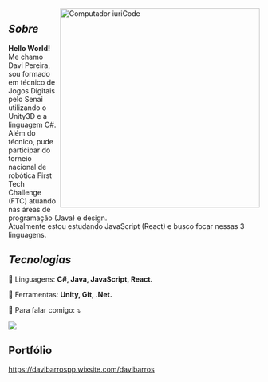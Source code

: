 <img src="https://raw.githubusercontent.com/MicaelliMedeiros/micaellimedeiros/master/image/computer-illustration.png" min-width="400px" max-width="400px" width="400px" align="right" alt="Computador iuriCode">

## *Sobre*
<p align="left"> 
  <strong>Hello World!</strong><br>
  Me chamo Davi Pereira, sou formado em técnico de Jogos Digitais pelo Senai utilizando o Unity3D e a linguagem C#.<br>
  Além do técnico, pude participar do torneio nacional de robótica First Tech Challenge (FTC) atuando nas áreas de programação (Java) e design.<br>
  Atualmente estou estudando JavaScript (React) e busco focar nessas 3 linguagens.<br>
</p>

## *Tecnologias*

<p align="left">
  🚀 Linguagens: <strong>C#, Java, JavaScript, React.</strong>
</p>

<p align="left">
  💼 Ferramentas: <strong>Unity, Git, .Net.</strong>
</p>

<p align="left">
  💌 Para falar comigo: ⤵️
</p>

<p align="left">

  <a href="https://www.linkedin.com/in/davi-pereira-17220a22b/" alt="Linkedin">
  <img src="https://img.shields.io/badge/-Linkedin-0e76a8?style=flat-square&logo=Linkedin&logoColor=white&link=LINK-DO-SEU-LINKEDIN" /></a>
</p>

## **Portfólio**

https://davibarrospp.wixsite.com/davibarros

